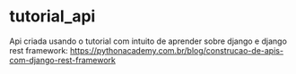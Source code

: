 # tutorial_api

Api criada usando o tutorial com intuito de aprender sobre django e django rest framework: https://pythonacademy.com.br/blog/construcao-de-apis-com-django-rest-framework
